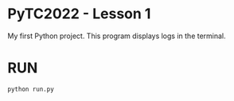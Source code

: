 # PyTC2022 - Lesson 1

My first Python project. This program displays logs in the terminal.

# RUN

```python run.py```
